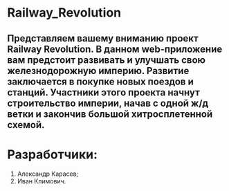 # Railway_Revolution
## Представляем вашему вниманию проект Railway Revolution. В данном web-приложение вам предстоит развивать и улучшать свою железнодорожную империю. Развитие заключается в покупке новых поездов и станций. Участники этого проекта начнут строительство империи, начав с одной ж/д ветки и закончив большой хитросплетенной схемой.
# Разработчики:
  1. Александр Карасев;
  2. Иван Климович.

